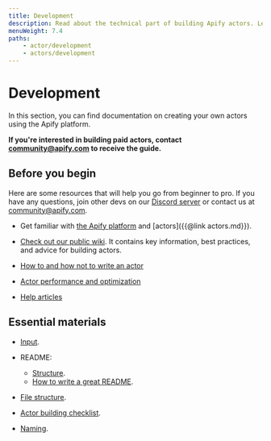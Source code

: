 ```yaml
---
title: Development
description: Read about the technical part of building Apify actors. Learn to define actor inputs, build new versions, persist actor state, and choose base Docker images.
menuWeight: 7.4
paths:
    - actor/development
    - actors/development
---
```


# Development

In this section, you can find documentation on creating your own actors using the Apify platform.

**If you're interested in building paid actors, contact [community@apify.com](mailto:community@apify.com) to receive the guide.**

## Before you begin

Here are some resources that will help you go from beginner to pro. If you have any questions, join other devs on our [Discord server](https://discord.gg/jyEM2PRvMU) or contact us at [community@apify.com](mailto:community@apify.com).

- Get familiar with [the Apify platform](https://www.youtube.com/watch?v=XPF0kbyvoOs) and [actors]({{@link actors.md}}).

- [Check out our public wiki](https://gitlab.com/apify-public/wiki/-/wikis/home). It contains key information, best practices, and advice for building actors.

- [How to and how not to write an actor](https://gitlab.com/apify-public/wiki/-/wikis/writing-actors/how-to-write-and-not-write-an-actor)

- [Actor performance and optimization](https://gitlab.com/apify-public/wiki/-/wikis/writing-actors/actor-performance-and-optimization)

- [Help articles](https://help.apify.com/en/collections/1669782-publishing-to-apify-store)

## Essential materials

- [Input](https://gitlab.com/apify-public/wiki/-/wikis/public-actors/input).

- README:
  - [Structure](https://www.notion.so/apify/Public-actor-Guide-7c2ef51d4c9846afa33567dc516cabfa#c5e62521be1d46b2a0c613fe0de7f478).
  - [How to write a great README](https://help.apify.com/en/articles/2912548-how-to-write-great-readme-for-your-actors).

- [File structure](https://www.notion.so/apify/Public-actor-Guide-7c2ef51d4c9846afa33567dc516cabfa#a2c8e1a5172b439082e1ffb90905b316).

- [Actor building checklist](https://gitlab.com/apify-public/wiki/-/wikis/public-actors/checklist).

- [Naming](https://docs.apify.com/actors/publishing/naming-your-actor).
